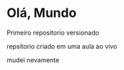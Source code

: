 # Olá, Mundo
 Primeiro repositorio versionado


repsitorio criado em uma aula ao vivo


mudei nevamente 
